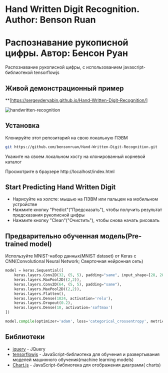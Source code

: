 # Hand Written Digit Recognition. Author: Benson Ruan
# Распознавание рукописной цифры. Автор: Бенсон Руан
 Распознавание рукописной цифры, с использованием javascript-библиотекой tensorflowjs
## Живой демонстрационный пример
**[https://sergeyderyabin.github.io/Hand-Written-Digit-Recognition/]

![handwritten-recognition](https://bensonruan.com/wp-content/uploads/2019/09/handwritten-recognition-5.gif)
 
## Установка
Клонируйте этот репозитарий на свою локальную ПЭВМ
``` bash
git https://github.com/bensonruan/Hand-Written-Digit-Recognition.git
```
Укажите на своем локальном хосту на клонированный корневой каталог

Просмотрите в браузере http://localhost/index.html  

## Start Predicting Hand Written Digit
* Нарисуйте на холсте: мышью на ПЭВМ или пальцем на мобильном устройстве
* Нажмите кнопку "Predict"("Предсказать"), чтобы получить результат предсказания рукописной цифры
* Нажмите кнопку "Clean"("Очистить"), чтобы снова начать рисовать

## Предварительно обученная модель(Pre-trained model) 
Используйте MNIST-набор данных(MNIST dataset) от Keras с CNN(Convolutional Neural Network; Сверточная нейронная сеть)
```python
model = keras.Sequential([
    keras.layers.Conv2D(32, (5, 5), padding="same", input_shape=[28, 28, 1]),
    keras.layers.MaxPool2D((2,2)),
    keras.layers.Conv2D(64, (5, 5), padding="same"),    
    keras.layers.MaxPool2D((2,2)),    
    keras.layers.Flatten(),   
    keras.layers.Dense(1024, activation='relu'),    
    keras.layers.Dropout(0.2),   
    keras.layers.Dense(10, activation='softmax')
])

model.compile(optimizer='adam', loss='categorical_crossentropy', metrics=['accuracy'])
```

## Библиотеки
* [jquery](https://code.jquery.com/jquery-3.3.1.min.js) - JQuery
* [tensorflowjs](https://github.com/tensorflow/tfjs) - JavaScript-библиотека для обучения и развертывания моделей машинного обучения(machine learning models)
* [Chart.js](https://github.com/chartjs/Chart.js) - JavaScript-библиотека для отображения диаграмм( charts)
